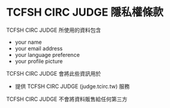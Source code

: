 # TCFSH CIRC JUDGE 隱私權條款

TCFSH CIRC JUDGE 所使用的資料包含
- your name
- your email address
- your language preference
- your profile picture

TCFSH CIRC JUDGE 會將此些資訊用於
- 提供 TCFSH CIRC JUDGE (judge.tcirc.tw) 服務

TCFSH CIRC JUDGE 不會將資料販售給任何第三方